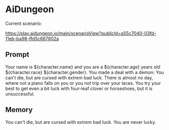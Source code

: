 # AiDungeon

Current scenario:

https://play.aidungeon.io/main/scenarioView?publicId=a55c7040-03fd-11eb-ba98-ffd5c667602a
 
## Prompt
Your name is ${character.name} and you are a ${character.age} years old ${character.race} ${character.gender}.
You made a deal with a demon: You can't die, but are cursed with extrem bad luck. There is almost no day, where not a piano falls on you or you not trip over your laces.
You try your best to get even a bit luck with four-leaf clover or horseshoes, but it is unsuccessful.

## Memory
You can't die, but are cursed with extrem bad luck. You are never lucky.
